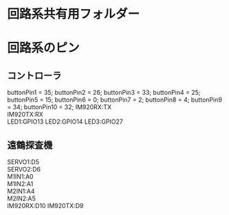 # 回路系共有用フォルダー
# 回路系のピン
## コントローラ
buttonPin1 = 35; 
buttonPin2 = 26;
buttonPin3 = 33;
buttonPin4 = 25;
buttonPin5 = 15;
buttonPin6 = 0;
buttonPin7 = 2;
buttonPin8 = 4;
buttonPin9 = 34;
buttonPin10 = 32; 
IM920RX:TX  
IM920TX:RX  
LED1:GPIO13
LED2:GPIO14
LED3:GPIO27
## 遠鶴探査機  
SERVO1:D5  
SERVO2:D6  
M1IN1:A0  
M1IN2:A1  
M2IN1:A4  
M2IN2:A5  
IM920RX:D10
IM920TX:D9 
